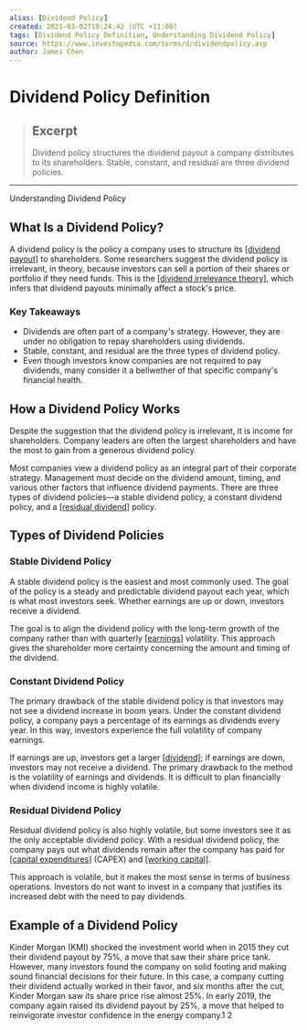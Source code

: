 ```yaml
---
alias: [Dividend Policy]
created: 2021-03-02T19:24:42 (UTC +11:00)
tags: [Dividend Policy Definition, Understanding Dividend Policy]
source: https://www.investopedia.com/terms/d/dividendpolicy.asp
author: James Chen
---
```


# Dividend Policy Definition

> ## Excerpt
> Dividend policy structures the dividend payout a company distributes to its shareholders. Stable, constant, and residual are three dividend policies.

---

Understanding Dividend Policy
## What Is a Dividend Policy?

A dividend policy is the policy a company uses to structure its [[dividend payout]](https://www.investopedia.com/terms/d/dividendpayoutratio.asp) to shareholders. Some researchers suggest the dividend policy is irrelevant, in theory, because investors can sell a portion of their shares or portfolio if they need funds. This is the [[dividend irrelevance theory]](https://www.investopedia.com/terms/d/dividendirrelevance.asp), which infers that dividend payouts minimally affect a stock's price.

### Key Takeaways

-   Dividends are often part of a company's strategy. However, they are under no obligation to repay shareholders using dividends.
-   Stable, constant, and residual are the three types of dividend policy.
-   Even though investors know companies are not required to pay dividends, many consider it a bellwether of that specific company's financial health.

## How a Dividend Policy Works

Despite the suggestion that the dividend policy is irrelevant, it is income for shareholders. Company leaders are often the largest shareholders and have the most to gain from a generous dividend policy.

Most companies view a dividend policy as an integral part of their corporate strategy. Management must decide on the dividend amount, timing, and various other factors that influence dividend payments. There are three types of dividend policies—a stable dividend policy, a constant dividend policy, and a [[residual dividend]](https://www.investopedia.com/terms/r/residual-dividend.asp) policy.

## Types of Dividend Policies

### Stable Dividend Policy

A stable dividend policy is the easiest and most commonly used. The goal of the policy is a steady and predictable dividend payout each year, which is what most investors seek. Whether earnings are up or down, investors receive a dividend.

The goal is to align the dividend policy with the long-term growth of the company rather than with quarterly [[earnings]](https://www.investopedia.com/terms/e/earnings.asp) volatility. This approach gives the shareholder more certainty concerning the amount and timing of the dividend.

### Constant Dividend Policy

The primary drawback of the stable dividend policy is that investors may not see a dividend increase in boom years. Under the constant dividend policy, a company pays a percentage of its earnings as dividends every year. In this way, investors experience the full volatility of company earnings.

If earnings are up, investors get a larger [[dividend]](https://www.investopedia.com/articles/basics/11/due-dilligence-on-dividends.asp); if earnings are down, investors may not receive a dividend. The primary drawback to the method is the volatility of earnings and dividends. It is difficult to plan financially when dividend income is highly volatile.

### Residual Dividend Policy

Residual dividend policy is also highly volatile, but some investors see it as the only acceptable dividend policy. With a residual dividend policy, the company pays out what dividends remain after the company has paid for [[capital expenditures]](https://www.investopedia.com/terms/c/capitalexpenditure.asp) (CAPEX) and [[working capital]](https://www.investopedia.com/terms/w/workingcapital.asp).

This approach is volatile, but it makes the most sense in terms of business operations. Investors do not want to invest in a company that justifies its increased debt with the need to pay dividends.

## Example of a Dividend Policy

Kinder Morgan (KMI) shocked the investment world when in 2015 they cut their dividend payout by 75%, a move that saw their share price tank. However, many investors found the company on solid footing and making sound financial decisions for their future. In this case, a company cutting their dividend actually worked in their favor, and six months after the cut, Kinder Morgan saw its share price rise almost 25%. In early 2019, the company again raised its dividend payout by 25%, a move that helped to reinvigorate investor confidence in the energy company.1 2
